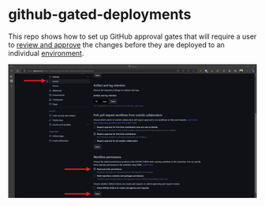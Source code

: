 # github-gated-deployments

This repo shows how to set up GitHub approval gates that will require a user to [review and approve](https://docs.github.com/en/actions/managing-workflow-runs/reviewing-deployments) the changes before they are deployed to an individual [environment](https://docs.github.com/en/actions/deployment/targeting-different-environments/using-environments-for-deployment).

![Enable Workflow Write permissions](image.png)
